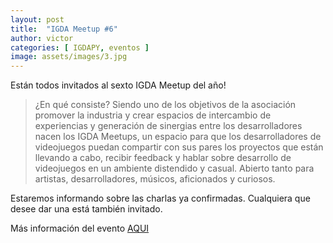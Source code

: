 ```yaml
---
layout: post
title:  "IGDA Meetup #6"
author: victor
categories: [ IGDAPY, eventos ]
image: assets/images/3.jpg
---
```

Están todos invitados al sexto IGDA Meetup del año!

> ¿En qué consiste? Siendo uno de los objetivos de la asociación promover la industria y crear espacios de intercambio de experiencias y generación de sinergias entre los desarrolladores nacen los IGDA Meetups, un espacio para que los desarrolladores de videojuegos puedan compartir con sus pares los proyectos que están llevando a cabo, recibir feedback y hablar sobre desarrollo de videojuegos en un ambiente distendido y casual. Abierto tanto para artistas, desarrolladores, músicos, aficionados y curiosos.

Estaremos informando sobre las charlas ya confirmadas. Cualquiera que desee dar una está también invitado.

Más información del evento [AQUI][igda-meetup-6]

[igda-meetup-6]:https://www.facebook.com/events/496695737492770/
